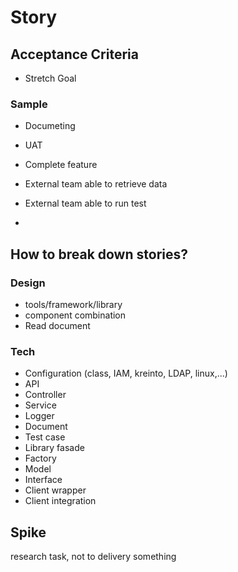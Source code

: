 # Story

## Acceptance Criteria

- Stretch Goal

### Sample

- Documeting
- UAT
- Complete feature
- External team able to retrieve data
- External team able to run test

-

## How to break down stories?

### Design

- tools/framework/library
- component combination
- Read document

### Tech

- Configuration (class, IAM, kreinto, LDAP, linux,...)
- API
- Controller
- Service
- Logger
- Document
- Test case
- Library fasade
- Factory
- Model
- Interface
- Client wrapper
- Client integration

## Spike

research task, not to delivery something
